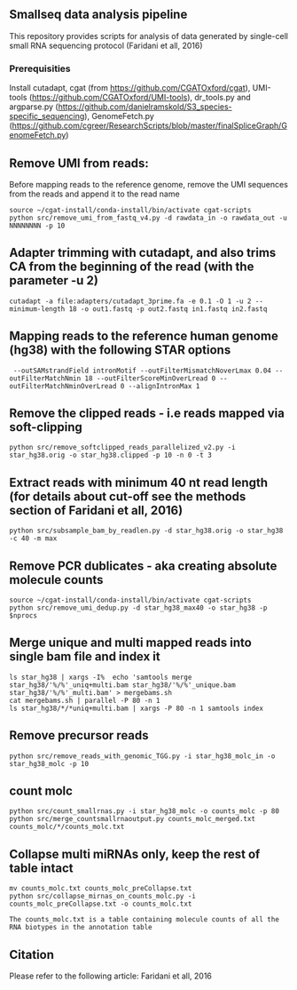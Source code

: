 
## Smallseq data analysis pipeline
This repository provides scripts for analysis of data generated by single-cell small RNA sequencing protocol (Faridani et all, 2016)


### Prerequisities
Install cutadapt, cgat (from https://github.com/CGATOxford/cgat), UMI-tools (https://github.com/CGATOxford/UMI-tools), dr_tools.py and argparse.py (https://github.com/danielramskold/S3_species-specific_sequencing), GenomeFetch.py (https://github.com/cgreer/ResearchScripts/blob/master/finalSpliceGraph/GenomeFetch.py)


## Remove UMI from reads: 
Before mapping reads to the reference genome, remove the UMI sequences from the reads and append it to the read name
```
source ~/cgat-install/conda-install/bin/activate cgat-scripts
python src/remove_umi_from_fastq_v4.py -d rawdata_in -o rawdata_out -u NNNNNNNN -p 10
```

## Adapter trimming with cutadapt, and also trims CA from the beginning of the read (with the parameter -u 2)
```
cutadapt -a file:adapters/cutadapt_3prime.fa -e 0.1 -O 1 -u 2 --minimum-length 18 -o out1.fastq -p out2.fastq in1.fastq in2.fastq
```

## Mapping reads to the reference human genome (hg38) with the following STAR options
```
 --outSAMstrandField intronMotif --outFilterMismatchNoverLmax 0.04 --outFilterMatchNmin 18 --outFilterScoreMinOverLread 0 --outFilterMatchNminOverLread 0 --alignIntronMax 1
```

## Remove the clipped reads - i.e reads mapped via soft-clipping
```
python src/remove_softclipped_reads_parallelized_v2.py -i star_hg38.orig -o star_hg38.clipped -p 10 -n 0 -t 3
```

## Extract reads with minimum 40 nt read length (for details about cut-off see the methods section of Faridani et all, 2016)
```
python src/subsample_bam_by_readlen.py -d star_hg38.orig -o star_hg38 -c 40 -m max
```

## Remove PCR dublicates - aka creating absolute molecule counts
```
source ~/cgat-install/conda-install/bin/activate cgat-scripts
python src/remove_umi_dedup.py -d star_hg38_max40 -o star_hg38 -p $nprocs
```

## Merge unique and multi mapped reads into single bam file and index it
```
ls star_hg38 | xargs -I%  echo 'samtools merge star_hg38/'%/%'_uniq+multi.bam star_hg38/'%/%'_unique.bam star_hg38/'%/%'_multi.bam' > mergebams.sh
cat mergebams.sh | parallel -P 80 -n 1
ls star_hg38/*/*uniq+multi.bam | xargs -P 80 -n 1 samtools index
```

## Remove precursor reads
```
python src/remove_reads_with_genomic_TGG.py -i star_hg38_molc_in -o star_hg38_molc -p 10
```

## count molc
```
python src/count_smallrnas.py -i star_hg38_molc -o counts_molc -p 80
python src/merge_countsmallrnaoutput.py counts_molc_merged.txt counts_molc/*/counts_molc.txt
```

## Collapse multi miRNAs only, keep the rest of table intact
```
mv counts_molc.txt counts_molc_preCollapse.txt
python src/collapse_mirnas_on_counts_molc.py -i counts_molc_preCollapse.txt -o counts_molc.txt
```

```
The counts_molc.txt is a table containing molecule counts of all the RNA biotypes in the annotation table
```

## Citation

Please refer to the following article: Faridani et all, 2016



